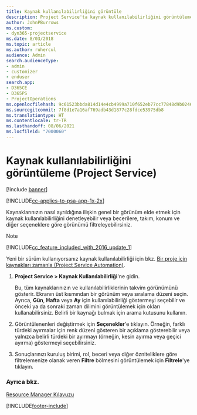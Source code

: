 ```yaml
---
title: Kaynak kullanılabilirliğini görüntüle
description: Project Service'ta kaynak kullanılabilirliğini görüntüleme
author: JohnPBurrows
ms.custom:
- dyn365-projectservice
ms.date: 8/03/2018
ms.topic: article
ms.author: ruhercul
audience: Admin
search.audienceType:
- admin
- customizer
- enduser
search.app:
- D365CE
- D365PS
- ProjectOperations
ms.openlocfilehash: 9c61523bbda814d14e4cb4999a710f652eb77cc77848d9b0246bd6ebde258dd7
ms.sourcegitcommit: 7f8d1e7a16af769adb43d1877c28fdce53975db8
ms.translationtype: HT
ms.contentlocale: tr-TR
ms.lasthandoff: 08/06/2021
ms.locfileid: "7000060"
---
```

# <a name="view-resource-availability-project-service"></a>Kaynak kullanılabilirliğini görüntüleme (Project Service)

[!include [banner](../includes/psa-now-project-operations.md)]

[!INCLUDE[cc-applies-to-psa-app-1x-2x](../includes/cc-applies-to-psa-app-1x-2x.md)]

Kaynaklarınızın nasıl ayrıldığına ilişkin genel bir görünüm elde etmek için kaynak kullanılabilirliğini denetleyebilir veya becerilere, takım, konum ve diğer seçeneklere göre görünümü filtreleyebilirsiniz.  
  
> [!NOTE]
> [!INCLUDE[cc_feature_included_with_2016_update_1](../includes/cc-feature-included-with-2016-update-1.md)]  
> 
>  Yeni bir sürüm kullanıyorsanız kaynak kullanılabilirliği için bkz. [Bir proje için kaynakları zamanla (Project Service Automation)](../psa/schedule-resources-project.md).  

1. **Project Service > Kaynak Kullanılabilirliği**'ne gidin.  

    Bu, tüm kaynaklarınızın ve kullanılabilirliklerinin takvim görünümünü gösterir. Ekranın üst kısmından bir görünüm veya sıralama düzeni seçin. Ayrıca, **Gün**, **Hafta** veya **Ay** için kullanılabilirliği göstermeyi seçebilir ve önceki ya da sonraki zaman dilimini görüntülemek için okları kullanabilirsiniz. Belirli bir kaynağı bulmak için arama kutusunu kullanın.  

2. Görüntülenenleri değiştirmek için **Seçenekler**'e tıklayın. Örneğin, farklı türdeki ayırmalar için renk düzeni gösteren bir açıklama gösterebilir veya yalnızca belirli türdeki bir ayırmayı (örneğin, kesin ayırma veya geçici ayırma) göstermeyi seçebilirsiniz.  

3. Sonuçlarınızı kuruluş birimi, rol, beceri veya diğer özniteliklere göre filtrelemenize olanak veren **Filtre** bölmesini görüntülemek için **Filtrele**'ye tıklayın.  

### <a name="see-also"></a>Ayrıca bkz.  
 [Resource Manager Kılavuzu](../psa/resource-manager-guide.md)


[!INCLUDE[footer-include](../includes/footer-banner.md)]